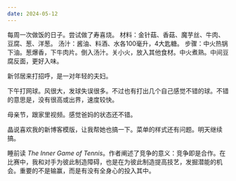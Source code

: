 ```yaml
---
date: 2024-05-12
---
```

每周一次做饭的日子。尝试做了寿喜烧。
材料：金针菇、香菇、魔芋丝、牛肉、豆腐、葱、洋葱。
汤汁：酱油、料酒、水各100毫升，4大匙糖。
步骤：中火热锅下油。葱爆香，下牛肉片。倒入汤汁。关小火，放入其他食材。中火煮熟。中间豆腐反面，更好入味。

新邻居来打招呼，是一对年轻的夫妇。

下午打网球。风很大，发球失误很多。不过也有打出几个自己感觉不错的球。不错的意思是，没有很高或出界，速度较快。

母亲节，跟家里视频。感觉爸妈的状态还不错。

晶说喜欢我的新博客模版，让我帮她也搞一下。菜单的样式还有问题。明天继续搞。

睡前读 *The Inner Game of Tennis*。作者阐述了竞争的意义：竞争即是合作。在比赛中，我和对手为彼此制造障碍，也是在为彼此制造提高技艺，发掘潜能的机会。重要的不是输赢，而是有没有全身心的投入其中。